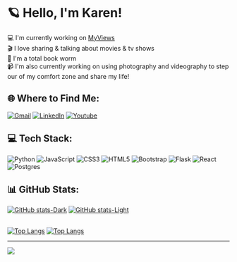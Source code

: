 # 🪐 Hello, I'm Karen!
💻 I'm currently working on [MyViews](https://github.com/karengcecena/project-movie-app)<br>
🎬 I love sharing & talking about movies & tv shows<br>
📖 I'm a total book worm<br>
📹 I'm also currently working on using photography and videography to step our of my comfort zone and share my life!


## 🌐 Where to Find Me:
[![Gmail](https://img.shields.io/badge/-Gmail-red?style=for-the-badge&logo=gmail&logoColor=white)](mailto:karengcecena@gmail.com?subject=The%20subject%20of%20the%20mail)
[![LinkedIn](https://img.shields.io/badge/-LinkedIn-blue?style=for-the-badge&logo=linkedin&logoColor=white)](https://linkedin.com/in/karengcecena)
[![Youtube](https://img.shields.io/badge/-Subscribe-red?style=for-the-badge&logo=youtube&logoColor=white)](https://www.youtube.com/channel/UCp-Hro7F3127NBXsNrUuO6g)


## 💻 Tech Stack:
![Python](https://img.shields.io/badge/python-3670A0?style=for-the-badge&logo=python&logoColor=ffdd54) ![JavaScript](https://img.shields.io/badge/javascript-%23323330.svg?style=for-the-badge&logo=javascript&logoColor=%23F7DF1E) ![CSS3](https://img.shields.io/badge/css3-%231572B6.svg?style=for-the-badge&logo=css3&logoColor=white) ![HTML5](https://img.shields.io/badge/html5-%23E34F26.svg?style=for-the-badge&logo=html5&logoColor=white) ![Bootstrap](https://img.shields.io/badge/bootstrap-%23563D7C.svg?style=for-the-badge&logo=bootstrap&logoColor=white) ![Flask](https://img.shields.io/badge/flask-%23000.svg?style=for-the-badge&logo=flask&logoColor=white) ![React](https://img.shields.io/badge/react-%2320232a.svg?style=for-the-badge&logo=react&logoColor=%2361DAFB) ![Postgres](https://img.shields.io/badge/postgres-%23316192.svg?style=for-the-badge&logo=postgresql&logoColor=white)


## 📊 GitHub Stats:
[![GitHub stats-Dark](https://github-readme-stats.vercel.app/api?username=karengcecena&show_icons=true&theme=gotham#gh-dark-mode-only)](https://github.com/karengcecena/github-readme-stats#gh-dark-mode-only)
[![GitHub stats-Light](https://github-readme-stats.vercel.app/api?username=karengcecena&show_icons=true&theme=default#gh-light-mode-only)](https://github.com/karengcecena/github-readme-stats#gh-light-mode-only)

<br>[![Top Langs](https://github-readme-stats.vercel.app/api/top-langs/?username=karengcecena&theme=gotham&layout=compact#gh-dark-mode-only)](https://github.com/karengcecena/github-readme-stats#gh-dark-mode-only)
[![Top Langs](https://github-readme-stats.vercel.app/api/top-langs/?username=karengcecena&theme=default&layout=compact#gh-light-mode-only)](https://github.com/karengcecena/github-readme-stats#gh-light-mode-only)

---
[![](https://visitcount.itsvg.in/api?id=karengcecena&label=Profile%20Views&color=8&icon=0&pretty=true)](https://visitcount.itsvg.in)
